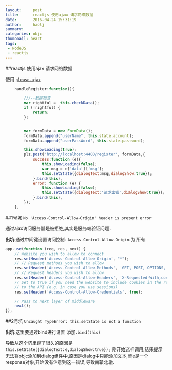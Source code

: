 ```yaml
---
layout:     post
title:      reactjs 使用ajax 请求网络数据
date:       2016-04-24 15:31:19
author:     haolj
summary:    .
categories: objc
thumbnail: heart
tags:
 - NodeJS
 - reactjs
---
```




##reactjs 使用ajax 请求网络数据

使用 [`please-ajax`](https://www.npmjs.com/package/please-ajax)

```js
	handleRegister:function(){

		///--数据检查
		var rightful =  this.checkData();
		if (!rightful) {
			return;
		};


		var formData = new FormData();
		formData.append("userName", this.state.account);
		formData.append("userPassWord", this.state.password); 

		this.showLoading(true);
		plz.post('http://localhost:4400/register', formData,{
			success:function (e){
				this.showLoading(false);
				var msg = e['data']['msg'];
				this.setState({dialogText:msg,dialogShow:true});
			}.bind(this),
			error: function (e) {
				this.showLoading(false);
				this.setState({dialogText:'请求出错',dialogShow:true});
			}.bind(this),
		});
	},

```

##1号坑 
``` No 'Access-Control-Allow-Origin' header is present error ```

通过ajax访问服务器是被拒绝,其实是服务端验证问题.

**出坑**:通过中间键设置访问控制: ```Access-Control-Allow-Origin``` 为 所有

```js
app.use(function (req, res, next) {
    // Website you wish to allow to connect
    res.setHeader('Access-Control-Allow-Origin', "*");
    // // Request methods you wish to allow
    res.setHeader('Access-Control-Allow-Methods', 'GET, POST, OPTIONS, PUT, PATCH, DELETE');
    // // Request headers you wish to allow
    res.setHeader('Access-Control-Allow-Headers', 'X-Requested-With,content-type');
    // Set to true if you need the website to include cookies in the requests sent
    // to the API (e.g. in case you use sessions)
    res.setHeader('Access-Control-Allow-Credentials', true);

    // Pass to next layer of middleware
    next();
});

```

##2号坑
 `Uncaught TypeError: this.setState is not a function`

**出坑**:这里要通过bind进行设置 添加`.bind(this)`

导致从这个坑里蹲了很久的原因是 `				this.setState({dialogText:e,dialogShow:true});
`
刚开始这样调用,结果提示无法将objc添加到dialog组件中,原因是dialog中只能添加文本,而e是一个response对象,开始没有注意到这一错误,导致南辕北辙.
